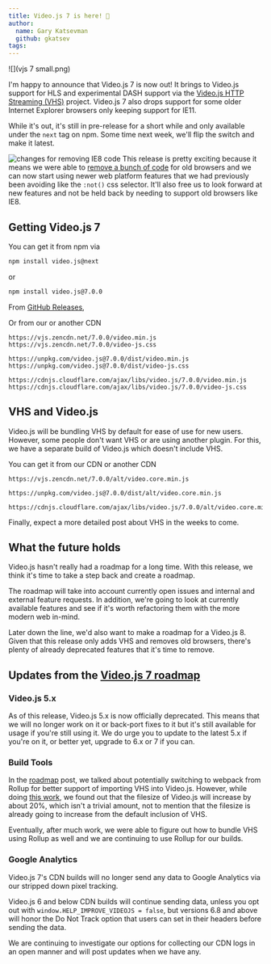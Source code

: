 ```yaml
---
title: Video.js 7 is here! 🎉
author:
  name: Gary Katsevman
  github: gkatsev
tags:
---
```

![](vjs 7 small.png)

I'm happy to announce that Video.js 7 is now out! It brings to Video.js support for HLS and experimental DASH support via the [Video.js HTTP Streaming (VHS)][VHS] project. Video.js 7 also drops support for some older Internet Explorer browsers only keeping support for IE11.

While it's out, it's still in pre-release for a short while and only available under the `next` tag on npm. Some time next week, we'll flip the switch and make it latest.

![changes for removing IE8 code](changes.png)
This release is pretty exciting because it means we were able to [remove a bunch of code](https://github.com/videojs/video.js/pull/5041) for old browsers and we can now start using newer web platform features that we had previously been avoiding like the `:not()` css selector. It'll also free us to look forward at new features and not be held back by needing to support old browsers like IE8.

## Getting Video.js 7

You can get it from npm via
```sh
npm install video.js@next
```
or
```sh
npm install video.js@7.0.0
```

From [GitHub Releases](https://github.com/videojs/video.js/releases/tag/v7.0.0),

Or from our or another CDN
```
https://vjs.zencdn.net/7.0.0/video.min.js
https://vjs.zencdn.net/7.0.0/video-js.css
```
```
https://unpkg.com/video.js@7.0.0/dist/video.min.js
https://unpkg.com/video.js@7.0.0/dist/video-js.css
```
```
https://cdnjs.cloudflare.com/ajax/libs/video.js/7.0.0/video.min.js
https://cdnjs.cloudflare.com/ajax/libs/video.js/7.0.0/video-js.css
```

## VHS and Video.js
Video.js will be bundling VHS by default for ease of use for new users. However, some people don't want VHS or are using another plugin. For this, we have a separate build of Video.js which doesn't include VHS.

You can get it from our CDN or another CDN
```
https://vjs.zencdn.net/7.0.0/alt/video.core.min.js
```
```
https://unpkg.com/video.js@7.0.0/dist/alt/video.core.min.js
```
```
https://cdnjs.cloudflare.com/ajax/libs/video.js/7.0.0/alt/video.core.min.js
```

Finally, expect a more detailed post about VHS in the weeks to come.

## What the future holds
Video.js hasn't really had a roadmap for a long time. With this release, we think it's time to take a step back and create a roadmap.

The roadmap will take into account currently open issues and internal and external feature requests. In addition, we're going to look at currently available features and see if it's worth refactoring them with the more modern web in-mind.

Later down the line, we'd also want to make a roadmap for a Video.js 8. Given that this release only adds VHS and removes old browsers, there's plenty of already deprecated features that it's time to remove.

## Updates from the [Video.js 7 roadmap][roadmap]
### Video.js 5.x

As of this release, Video.js 5.x is now officially deprecated. This means that we will no longer work on it or back-port fixes to it but it's still available for usage if you're still using it. We do urge you to update to the latest 5.x if you're on it, or better yet, upgrade to 6.x or 7 if you can.

### Build Tools
In the [roadmap][] post, we talked about potentially switching to webpack from Rollup for better support of importing VHS into Video.js. However, while doing [this work](https://github.com/videojs/video.js/pull/5033), we found out that the filesize of Video.js will increase by about 20%, which isn't a trivial amount, not to mention that the filesize is already going to increase from the default inclusion of VHS.

Eventually, after much work, we were able to figure out how to bundle VHS using Rollup as well and we are continuing to use Rollup for our builds.

### Google Analytics
Video.js 7's CDN builds will no longer send any data to Google Analytics via our stripped down pixel tracking.

Video.js 6 and below CDN builds will continue sending data, unless you opt out with `window.HELP_IMPROVE_VIDEOJS = false`, but versions 6.8 and above will honor the Do Not Track option that users can set in their headers before sending the data.

We are continuing to investigate our options for collecting our CDN logs in an open manner and will post updates when we have any.

[VHS]: https://github.com/videojs/http-streaming
[roadmap]: https://blog.videojs.com/video-js-7-roadmap

